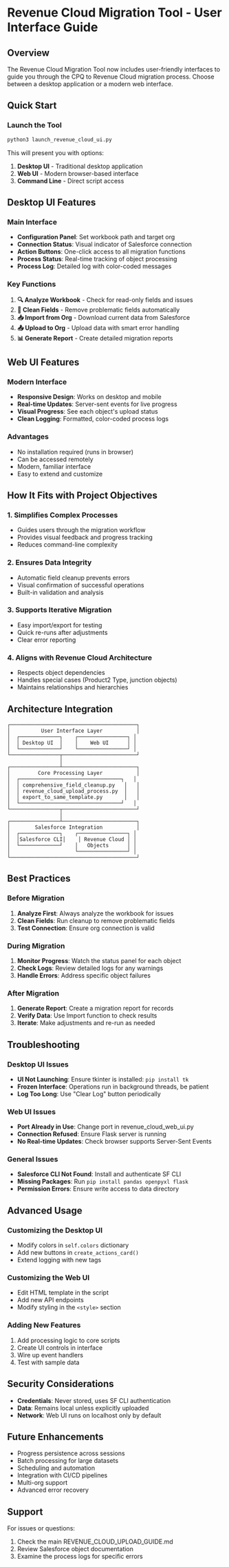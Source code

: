 # Revenue Cloud Migration Tool - User Interface Guide

## Overview
The Revenue Cloud Migration Tool now includes user-friendly interfaces to guide you through the CPQ to Revenue Cloud migration process. Choose between a desktop application or a modern web interface.

## Quick Start

### Launch the Tool
```bash
python3 launch_revenue_cloud_ui.py
```

This will present you with options:
1. **Desktop UI** - Traditional desktop application
2. **Web UI** - Modern browser-based interface
3. **Command Line** - Direct script access

## Desktop UI Features

### Main Interface
- **Configuration Panel**: Set workbook path and target org
- **Connection Status**: Visual indicator of Salesforce connection
- **Action Buttons**: One-click access to all migration functions
- **Process Status**: Real-time tracking of object processing
- **Process Log**: Detailed log with color-coded messages

### Key Functions
1. **🔍 Analyze Workbook** - Check for read-only fields and issues
2. **🧹 Clean Fields** - Remove problematic fields automatically
3. **📥 Import from Org** - Download current data from Salesforce
4. **📤 Upload to Org** - Upload data with smart error handling
5. **📊 Generate Report** - Create detailed migration reports

## Web UI Features

### Modern Interface
- **Responsive Design**: Works on desktop and mobile
- **Real-time Updates**: Server-sent events for live progress
- **Visual Progress**: See each object's upload status
- **Clean Logging**: Formatted, color-coded process logs

### Advantages
- No installation required (runs in browser)
- Can be accessed remotely
- Modern, familiar interface
- Easy to extend and customize

## How It Fits with Project Objectives

### 1. **Simplifies Complex Processes**
- Guides users through the migration workflow
- Provides visual feedback and progress tracking
- Reduces command-line complexity

### 2. **Ensures Data Integrity**
- Automatic field cleanup prevents errors
- Visual confirmation of successful operations
- Built-in validation and analysis

### 3. **Supports Iterative Migration**
- Easy import/export for testing
- Quick re-runs after adjustments
- Clear error reporting

### 4. **Aligns with Revenue Cloud Architecture**
- Respects object dependencies
- Handles special cases (Product2 Type, junction objects)
- Maintains relationships and hierarchies

## Architecture Integration

```
┌─────────────────────────────────────────┐
│          User Interface Layer           │
│  ┌─────────────┐    ┌────────────────┐ │
│  │ Desktop UI  │    │    Web UI      │ │
│  └─────────────┘    └────────────────┘ │
└────────────────┬────────────────────────┘
                 │
┌────────────────┴────────────────────────┐
│         Core Processing Layer           │
│  ┌─────────────────────────────────┐   │
│  │ comprehensive_field_cleanup.py   │   │
│  │ revenue_cloud_upload_process.py  │   │
│  │ export_to_same_template.py       │   │
│  └─────────────────────────────────┘   │
└────────────────┬────────────────────────┘
                 │
┌────────────────┴────────────────────────┐
│        Salesforce Integration           │
│  ┌─────────────┐    ┌────────────────┐ │
│  │Salesforce CLI│    │ Revenue Cloud │ │
│  └─────────────┘    │   Objects      │ │
│                     └────────────────┘ │
└─────────────────────────────────────────┘
```

## Best Practices

### Before Migration
1. **Analyze First**: Always analyze the workbook for issues
2. **Clean Fields**: Run cleanup to remove problematic fields
3. **Test Connection**: Ensure org connection is valid

### During Migration
1. **Monitor Progress**: Watch the status panel for each object
2. **Check Logs**: Review detailed logs for any warnings
3. **Handle Errors**: Address specific object failures

### After Migration
1. **Generate Report**: Create a migration report for records
2. **Verify Data**: Use Import function to check results
3. **Iterate**: Make adjustments and re-run as needed

## Troubleshooting

### Desktop UI Issues
- **UI Not Launching**: Ensure tkinter is installed: `pip install tk`
- **Frozen Interface**: Operations run in background threads, be patient
- **Log Too Long**: Use "Clear Log" button periodically

### Web UI Issues
- **Port Already in Use**: Change port in revenue_cloud_web_ui.py
- **Connection Refused**: Ensure Flask server is running
- **No Real-time Updates**: Check browser supports Server-Sent Events

### General Issues
- **Salesforce CLI Not Found**: Install and authenticate SF CLI
- **Missing Packages**: Run `pip install pandas openpyxl flask`
- **Permission Errors**: Ensure write access to data directory

## Advanced Usage

### Customizing the Desktop UI
- Modify colors in `self.colors` dictionary
- Add new buttons in `create_actions_card()`
- Extend logging with new tags

### Customizing the Web UI
- Edit HTML template in the script
- Add new API endpoints
- Modify styling in the `<style>` section

### Adding New Features
1. Add processing logic to core scripts
2. Create UI controls in interface
3. Wire up event handlers
4. Test with sample data

## Security Considerations
- **Credentials**: Never stored, uses SF CLI authentication
- **Data**: Remains local unless explicitly uploaded
- **Network**: Web UI runs on localhost only by default

## Future Enhancements
- Progress persistence across sessions
- Batch processing for large datasets
- Scheduling and automation
- Integration with CI/CD pipelines
- Multi-org support
- Advanced error recovery

## Support
For issues or questions:
1. Check the main REVENUE_CLOUD_UPLOAD_GUIDE.md
2. Review Salesforce object documentation
3. Examine the process logs for specific errors